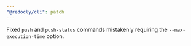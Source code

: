 ```yaml
---
"@redocly/cli": patch
---
```


Fixed `push` and `push-status` commands mistakenly requiring the `--max-execution-time` option.
